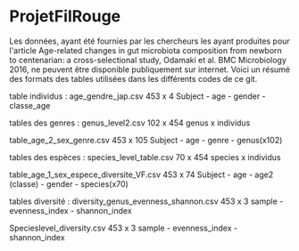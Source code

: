 # ProjetFilRouge

Les données, ayant été fournies par les chercheurs les ayant produites pour l'article
Age-related changes in gut microbiota composition from newborn to centenarian: a cross-selectional study, Odamaki et al. BMC Microbiology 2016,
ne peuvent être disponible publiquement sur internet.
Voici un résumé des formats des tables utilisées dans les différents codes de ce git.


table individus :
age_gendre_jap.csv
453 x 4
Subject - age - gender - classe_age


tables des genres :
genus_level2.csv
102 x 454
genus x individus

table_age_2_sex_genre.csv
453 x 105
Subject - age - genre - genus(x102)


tables des espèces :
species_level_table.csv
70 x 454
species x individus

table_age_1_sex_espece_diversite_VF.csv
453 x 74
Subject - age - age2 (classe) - gender - species(x70)


tables diversité :
diversity_genus_evenness_shannon.csv
453 x 3
sample - evenness_index - shannon_index

Specieslevel_diversity.csv
453 x 3
sample - evenness_index - shannon_index
